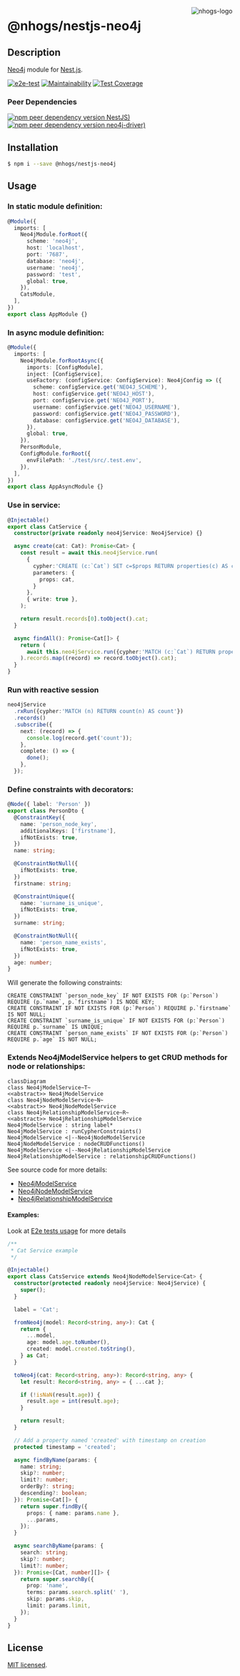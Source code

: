 <a href="https://nhogs.com"><img src="https://nhogs.com/nhogs_64.png" align="right" alt="nhogs-logo" title="NHOGS Interactive"></a>

# @nhogs/nestjs-neo4j

## Description

[Neo4j](https://neo4j.com/) module for [Nest.js](https://github.com/nestjs/nest).

[![e2e-test](https://github.com/nhogs/nestjs-neo4j/actions/workflows/e2e-test.yml/badge.svg)](https://github.com/Nhogs/nestjs-neo4j/actions/workflows/e2e-test.yml)
[![Maintainability](https://api.codeclimate.com/v1/badges/2de17798cf9b4d9cfd83/maintainability)](https://codeclimate.com/github/Nhogs/nestjs-neo4j/maintainability)
[![Test Coverage](https://api.codeclimate.com/v1/badges/2de17798cf9b4d9cfd83/test_coverage)](https://codeclimate.com/github/Nhogs/nestjs-neo4j/test_coverage)

### Peer Dependencies

[![npm peer dependency version NestJS)](https://img.shields.io/npm/dependency-version/@nhogs/nestjs-neo4j/peer/@nestjs/core?label=Nestjs&logo=nestjs&logoColor=e0234e)](https://github.com/nestjs/nest)
[![npm peer dependency version neo4j-driver)](https://img.shields.io/npm/dependency-version/@nhogs/nestjs-neo4j/peer/neo4j-driver?label=neo4j-driver&logo=neo4j)](https://github.com/neo4j/neo4j-javascript-driver)

## Installation

```bash
$ npm i --save @nhogs/nestjs-neo4j
```

## Usage

### In static module definition:

```typescript
@Module({
  imports: [
    Neo4jModule.forRoot({
      scheme: 'neo4j',
      host: 'localhost',
      port: '7687',
      database: 'neo4j',
      username: 'neo4j',
      password: 'test',
      global: true,
    }),
    CatsModule,
  ],
})
export class AppModule {}
```

### In async module definition:

```typescript
@Module({
  imports: [
    Neo4jModule.forRootAsync({
      imports: [ConfigModule],
      inject: [ConfigService],
      useFactory: (configService: ConfigService): Neo4jConfig => ({
        scheme: configService.get('NEO4J_SCHEME'),
        host: configService.get('NEO4J_HOST'),
        port: configService.get('NEO4J_PORT'),
        username: configService.get('NEO4J_USERNAME'),
        password: configService.get('NEO4J_PASSWORD'),
        database: configService.get('NEO4J_DATABASE'),
      }),
      global: true,
    }),
    PersonModule,
    ConfigModule.forRoot({
      envFilePath: './test/src/.test.env',
    }),
  ],
})
export class AppAsyncModule {}
```

### Use in service:

```typescript
@Injectable()
export class CatService {
  constructor(private readonly neo4jService: Neo4jService) {}

  async create(cat: Cat): Promise<Cat> {
    const result = await this.neo4jService.run(
      {
        cypher:'CREATE (c:`Cat`) SET c=$props RETURN properties(c) AS cat',
        parameters: {
          props: cat,
        }
      },
      { write: true },
    );

    return result.records[0].toObject().cat;
  }

  async findAll(): Promise<Cat[]> {
    return (
      await this.neo4jService.run({cypher:'MATCH (c:`Cat`) RETURN properties(c) AS cat'})
    ).records.map((record) => record.toObject().cat);
  }
}
```

### Run with reactive session

```typescript
neo4jService
  .rxRun({cypher:'MATCH (n) RETURN count(n) AS count'})
  .records()
  .subscribe({
    next: (record) => {
      console.log(record.get('count'));
    },
    complete: () => {
      done();
    },
  });
```

### Define constraints with decorators:

```typescript
@Node({ label: 'Person' })
export class PersonDto {
  @ConstraintKey({
    name: 'person_node_key',
    additionalKeys: ['firstname'],
    ifNotExists: true,
  })
  name: string;

  @ConstraintNotNull({
    ifNotExists: true,
  })
  firstname: string;

  @ConstraintUnique({
    name: 'surname_is_unique',
    ifNotExists: true,
  })
  surname: string;

  @ConstraintNotNull({
    name: 'person_name_exists',
    ifNotExists: true,
  })
  age: number;
}
```

Will generate the following constraints:

```cypher
CREATE CONSTRAINT `person_node_key` IF NOT EXISTS FOR (p:`Person`) REQUIRE (p.`name`, p.`firstname`) IS NODE KEY;
CREATE CONSTRAINT IF NOT EXISTS FOR (p:`Person`) REQUIRE p.`firstname` IS NOT NULL;
CREATE CONSTRAINT `surname_is_unique` IF NOT EXISTS FOR (p:`Person`) REQUIRE p.`surname` IS UNIQUE;
CREATE CONSTRAINT `person_name_exists` IF NOT EXISTS FOR (p:`Person`) REQUIRE p.`age` IS NOT NULL;
```

### Extends Neo4jModelService helpers to get CRUD methods for node or relationships:

```mermaid
classDiagram 
class Neo4jModelService~T~
<<abstract>> Neo4jModelService
class Neo4jNodeModelService~N~
<<abstract>> Neo4jNodeModelService
class Neo4jRelationshipModelService~R~
<<abstract>> Neo4jRelationshipModelService
Neo4jModelService : string label*
Neo4jModelService : runCypherConstraints()
Neo4jModelService <|--Neo4jNodeModelService
Neo4jNodeModelService : nodeCRUDFunctions() 
Neo4jModelService <|--Neo4jRelationshipModelService
Neo4jRelationshipModelService : relationshipCRUDFunctions() 
```

See source code for more details:

- [Neo4jModelService](lib/service/neo4j.model.service.ts)
- [Neo4jNodeModelService](lib/service/neo4j.node.model.service.ts)
- [Neo4jRelationshipModelService](lib/service/neo4j.relationship.model.service.ts)

#### Examples:

Look at [E2e tests usage](test) for more details

```typescript
/**
 * Cat Service example
 */

@Injectable()
export class CatsService extends Neo4jNodeModelService<Cat> {
  constructor(protected readonly neo4jService: Neo4jService) {
    super();
  }

  label = 'Cat';

  fromNeo4j(model: Record<string, any>): Cat {
    return {
      ...model,
      age: model.age.toNumber(),
      created: model.created.toString(),
    } as Cat;
  }

  toNeo4j(cat: Record<string, any>): Record<string, any> {
    let result: Record<string, any> = { ...cat };

    if (!isNaN(result.age)) {
      result.age = int(result.age);
    }

    return result;
  }

  // Add a property named 'created' with timestamp on creation
  protected timestamp = 'created';

  async findByName(params: {
    name: string;
    skip?: number;
    limit?: number;
    orderBy?: string;
    descending?: boolean;
  }): Promise<Cat[]> {
    return super.findBy({
      props: { name: params.name },
      ...params,
    });
  }

  async searchByName(params: {
    search: string;
    skip?: number;
    limit?: number;
  }): Promise<[Cat, number][]> {
    return super.searchBy({
      prop: 'name',
      terms: params.search.split(' '),
      skip: params.skip,
      limit: params.limit,
    });
  }
}

```

## License

[MIT licensed](LICENSE).

